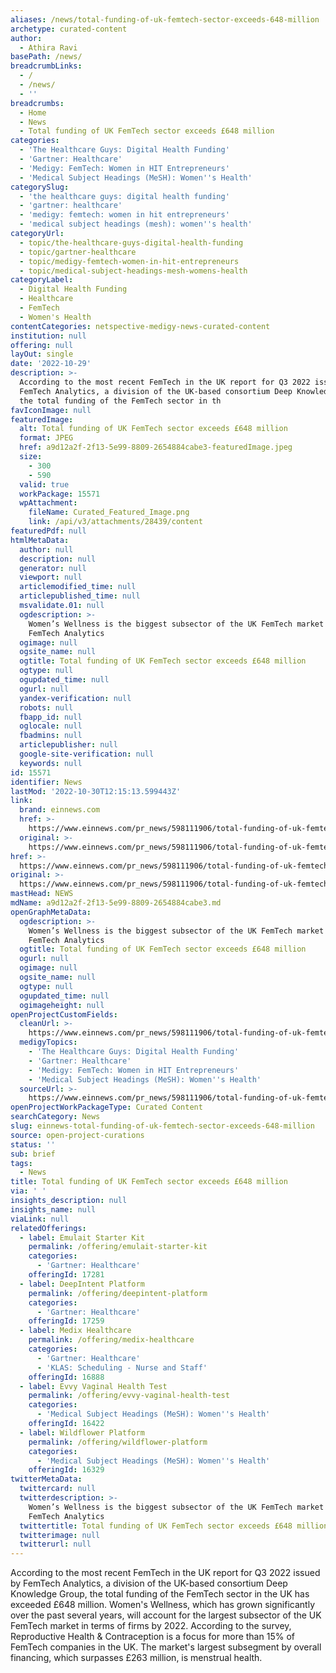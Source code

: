 ```yaml
---
aliases: /news/total-funding-of-uk-femtech-sector-exceeds-648-million
archetype: curated-content
author:
  - Athira Ravi
basePath: /news/
breadcrumbLinks:
  - /
  - /news/
  - ''
breadcrumbs:
  - Home
  - News
  - Total funding of UK FemTech sector exceeds £648 million
categories:
  - 'The Healthcare Guys: Digital Health Funding'
  - 'Gartner: Healthcare'
  - 'Medigy: FemTech: Women in HIT Entrepreneurs'
  - 'Medical Subject Headings (MeSH): Women''s Health'
categorySlug:
  - 'the healthcare guys: digital health funding'
  - 'gartner: healthcare'
  - 'medigy: femtech: women in hit entrepreneurs'
  - 'medical subject headings (mesh): women''s health'
categoryUrl:
  - topic/the-healthcare-guys-digital-health-funding
  - topic/gartner-healthcare
  - topic/medigy-femtech-women-in-hit-entrepreneurs
  - topic/medical-subject-headings-mesh-womens-health
categoryLabel:
  - Digital Health Funding
  - Healthcare
  - FemTech
  - Women's Health
contentCategories: netspective-medigy-news-curated-content
institution: null
offering: null
layOut: single
date: '2022-10-29'
description: >-
  According to the most recent FemTech in the UK report for Q3 2022 issued by
  FemTech Analytics, a division of the UK-based consortium Deep Knowledge Group,
  the total funding of the FemTech sector in th
favIconImage: null
featuredImage:
  alt: Total funding of UK FemTech sector exceeds £648 million
  format: JPEG
  href: a9d12a2f-2f13-5e99-8809-2654884cabe3-featuredImage.jpeg
  size:
    - 300
    - 590
  valid: true
  workPackage: 15571
  wpAttachment:
    fileName: Curated_Featured_Image.png
    link: /api/v3/attachments/28439/content
featuredPdf: null
htmlMetaData:
  author: null
  description: null
  generator: null
  viewport: null
  articlemodified_time: null
  articlepublished_time: null
  msvalidate.01: null
  ogdescription: >-
    Women’s Wellness is the biggest subsector of the UK FemTech market in 2022,
    FemTech Analytics
  ogimage: null
  ogsite_name: null
  ogtitle: Total funding of UK FemTech sector exceeds £648 million
  ogtype: null
  ogupdated_time: null
  ogurl: null
  yandex-verification: null
  robots: null
  fbapp_id: null
  oglocale: null
  fbadmins: null
  articlepublisher: null
  google-site-verification: null
  keywords: null
id: 15571
identifier: News
lastMod: '2022-10-30T12:15:13.599443Z'
link:
  brand: einnews.com
  href: >-
    https://www.einnews.com/pr_news/598111906/total-funding-of-uk-femtech-sector-exceeds-648-million
  original: >-
    https://www.einnews.com/pr_news/598111906/total-funding-of-uk-femtech-sector-exceeds-648-million
href: >-
  https://www.einnews.com/pr_news/598111906/total-funding-of-uk-femtech-sector-exceeds-648-million
original: >-
  https://www.einnews.com/pr_news/598111906/total-funding-of-uk-femtech-sector-exceeds-648-million
mastHead: NEWS
mdName: a9d12a2f-2f13-5e99-8809-2654884cabe3.md
openGraphMetaData:
  ogdescription: >-
    Women’s Wellness is the biggest subsector of the UK FemTech market in 2022,
    FemTech Analytics
  ogtitle: Total funding of UK FemTech sector exceeds £648 million
  ogurl: null
  ogimage: null
  ogsite_name: null
  ogtype: null
  ogupdated_time: null
  ogimageheight: null
openProjectCustomFields:
  cleanUrl: >-
    https://www.einnews.com/pr_news/598111906/total-funding-of-uk-femtech-sector-exceeds-648-million
  medigyTopics:
    - 'The Healthcare Guys: Digital Health Funding'
    - 'Gartner: Healthcare'
    - 'Medigy: FemTech: Women in HIT Entrepreneurs'
    - 'Medical Subject Headings (MeSH): Women''s Health'
  sourceUrl: >-
    https://www.einnews.com/pr_news/598111906/total-funding-of-uk-femtech-sector-exceeds-648-million
openProjectWorkPackageType: Curated Content
searchCategory: News
slug: einnews-total-funding-of-uk-femtech-sector-exceeds-648-million
source: open-project-curations
status: ''
sub: brief
tags:
  - News
title: Total funding of UK FemTech sector exceeds £648 million
via: ' '
insights_description: null
insights_name: null
viaLink: null
relatedOfferings:
  - label: Emulait Starter Kit
    permalink: /offering/emulait-starter-kit
    categories:
      - 'Gartner: Healthcare'
    offeringId: 17281
  - label: DeepIntent Platform
    permalink: /offering/deepintent-platform
    categories:
      - 'Gartner: Healthcare'
    offeringId: 17259
  - label: Medix Healthcare
    permalink: /offering/medix-healthcare
    categories:
      - 'Gartner: Healthcare'
      - 'KLAS: Scheduling - Nurse and Staff'
    offeringId: 16888
  - label: Evvy Vaginal Health Test
    permalink: /offering/evvy-vaginal-health-test
    categories:
      - 'Medical Subject Headings (MeSH): Women''s Health'
    offeringId: 16422
  - label: Wildflower Platform
    permalink: /offering/wildflower-platform
    categories:
      - 'Medical Subject Headings (MeSH): Women''s Health'
    offeringId: 16329
twitterMetaData:
  twittercard: null
  twitterdescription: >-
    Women’s Wellness is the biggest subsector of the UK FemTech market in 2022,
    FemTech Analytics
  twittertitle: Total funding of UK FemTech sector exceeds £648 million
  twitterimage: null
  twitterurl: null
---
```

<p>According to the most recent FemTech in the UK report for Q3 2022 issued by FemTech Analytics, a division of the UK-based consortium Deep Knowledge Group, the total funding of the FemTech sector in the UK has exceeded £648 million. Women's Wellness, which has grown significantly over the past several years, will account for the largest subsector of the UK FemTech market in terms of firms by 2022. According to the survey, Reproductive Health &amp; Contraception is a focus for more than 15% of FemTech companies in the UK. The market's largest subsegment by overall financing, which surpasses £263 million, is menstrual health.</p>